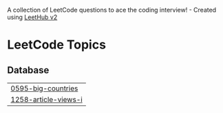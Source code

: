 A collection of LeetCode questions to ace the coding interview! - Created using [LeetHub v2](https://github.com/arunbhardwaj/LeetHub-2.0)
<!---LeetCode Topics Start-->
# LeetCode Topics
## Database
|  |
| ------- |
| [0595-big-countries](https://github.com/nathan-dinh-dev/DSA/tree/master/0595-big-countries) |
| [1258-article-views-i](https://github.com/nathan-dinh-dev/DSA/tree/master/1258-article-views-i) |
<!---LeetCode Topics End-->